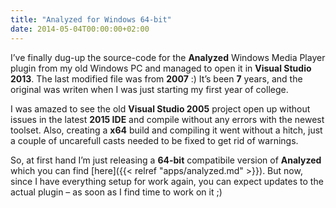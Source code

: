 ```yaml
---
title: "Analyzed for Windows 64-bit"
date: 2014-05-04T00:00:00+02:00
---
```


I’ve finally dug-up the source-code for the **Analyzed** Windows Media Player plugin from my old Windows PC and managed to
open it in **Visual Studio 2013**. The last modified file was from **2007** :) It’s been **7** years, and the original was writen
when I was just starting my first year of college.

I was amazed to see the old **Visual Studio 2005** project open up without issues in the latest **2015 IDE** and compile without
any errors with the newest toolset. Also, creating a **x64** build and compiling it went without a hitch, just a couple of
uncarefull casts needed to be fixed to get rid of warnings.

So, at first hand I’m just releasing a **64-bit** compatibile version of **Analyzed** which you can find [here]({{< relref "apps/analyzed.md" >}}). But now, since I
have everything setup for work again, you can expect updates to the actual plugin – as soon as I find time to work on it ;)